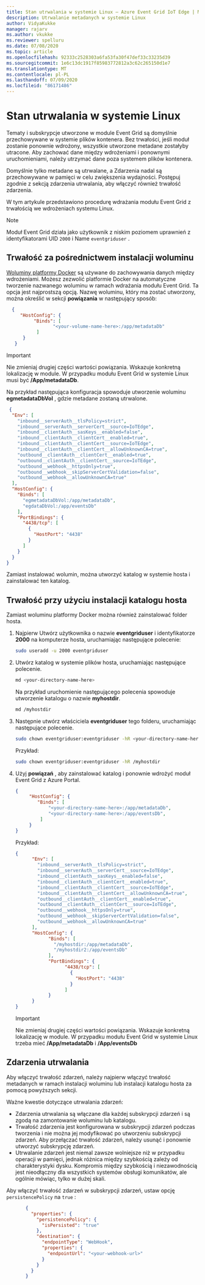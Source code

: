 ```yaml
---
title: Stan utrwalania w systemie Linux — Azure Event Grid IoT Edge | Microsoft Docs
description: Utrwalanie metadanych w systemie Linux
author: VidyaKukke
manager: rajarv
ms.author: vkukke
ms.reviewer: spelluru
ms.date: 07/08/2020
ms.topic: article
ms.openlocfilehash: 92333c2528303a6fa53fa30f47def33c33235d39
ms.sourcegitcommit: 1e6c13dc1917f85983772812a3c62c265150d1e7
ms.translationtype: MT
ms.contentlocale: pl-PL
ms.lasthandoff: 07/09/2020
ms.locfileid: "86171486"
---
```

# <a name="persist-state-in-linux"></a>Stan utrwalania w systemie Linux

Tematy i subskrypcje utworzone w module Event Grid są domyślnie przechowywane w systemie plików kontenera. Bez trwałości, jeśli moduł zostanie ponownie wdrożony, wszystkie utworzone metadane zostałyby utracone. Aby zachować dane między wdrożeniami i ponownymi uruchomieniami, należy utrzymać dane poza systemem plików kontenera.

Domyślnie tylko metadane są utrwalane, a Zdarzenia nadal są przechowywane w pamięci w celu zwiększenia wydajności. Postępuj zgodnie z sekcją zdarzenia utrwalania, aby włączyć również trwałość zdarzenia.

W tym artykule przedstawiono procedurę wdrażania modułu Event Grid z trwałością we wdrożeniach systemu Linux.

> [!NOTE]
>Moduł Event Grid działa jako użytkownik z niskim poziomem uprawnień z identyfikatorami UID `2000` i Name `eventgriduser` .

## <a name="persistence-via-volume-mount"></a>Trwałość za pośrednictwem instalacji woluminu

 [Woluminy platformy Docker](https://docs.docker.com/storage/volumes/) są używane do zachowywania danych między wdrożeniami. Możesz zezwolić platformie Docker na automatyczne tworzenie nazwanego woluminu w ramach wdrażania modułu Event Grid. Ta opcja jest najprostszą opcją. Nazwę woluminu, który ma zostać utworzony, można określić w sekcji **powiązania** w następujący sposób:

```json
  {
     "HostConfig": {
          "Binds": [
                 "<your-volume-name-here>:/app/metadataDb"
           ]
      }
   }
```

>[!IMPORTANT]
>Nie zmieniaj drugiej części wartości powiązania. Wskazuje konkretną lokalizację w module. W przypadku modułu Event Grid w systemie Linux musi być **/App/metadataDb**.

Na przykład następująca konfiguracja spowoduje utworzenie woluminu **egmetadataDbVol** , gdzie metadane zostaną utrwalone.

```json
 {
  "Env": [
    "inbound__serverAuth__tlsPolicy=strict",
    "inbound__serverAuth__serverCert__source=IoTEdge",
    "inbound__clientAuth__sasKeys__enabled=false",
    "inbound__clientAuth__clientCert__enabled=true",
    "inbound__clientAuth__clientCert__source=IoTEdge",
    "inbound__clientAuth__clientCert__allowUnknownCA=true",
    "outbound__clientAuth__clientCert__enabled=true",
    "outbound__clientAuth__clientCert__source=IoTEdge",
    "outbound__webhook__httpsOnly=true",
    "outbound__webhook__skipServerCertValidation=false",
    "outbound__webhook__allowUnknownCA=true"
  ],
  "HostConfig": {
    "Binds": [
      "egmetadataDbVol:/app/metadataDb",
      "egdataDbVol:/app/eventsDb"
    ],
    "PortBindings": {
      "4438/tcp": [
        {
          "HostPort": "4438"
        }
      ]
    }
  }
}
```

Zamiast instalować wolumin, można utworzyć katalog w systemie hosta i zainstalować ten katalog.

## <a name="persistence-via-host-directory-mount"></a>Trwałość przy użyciu instalacji katalogu hosta

Zamiast woluminu platformy Docker można również zainstalować folder hosta.

1. Najpierw Utwórz użytkownika o nazwie **eventgriduser** i identyfikatorze **2000** na komputerze hosta, uruchamiając następujące polecenie:

    ```sh
    sudo useradd -u 2000 eventgriduser
    ```
1. Utwórz katalog w systemie plików hosta, uruchamiając następujące polecenie.

   ```sh
   md <your-directory-name-here>
   ```

    Na przykład uruchomienie następującego polecenia spowoduje utworzenie katalogu o nazwie **myhostdir**.

    ```sh
    md /myhostdir
    ```
1. Następnie utwórz właściciela **eventgriduser** tego folderu, uruchamiając następujące polecenie.

   ```sh
   sudo chown eventgriduser:eventgriduser -hR <your-directory-name-here>
   ```

    Przykład:

    ```sh
    sudo chown eventgriduser:eventgriduser -hR /myhostdir
    ```
1. Użyj **powiązań** , aby zainstalować katalog i ponownie wdrożyć moduł Event Grid z Azure Portal.

    ```json
    {
         "HostConfig": {
            "Binds": [
                "<your-directory-name-here>:/app/metadataDb",
                "<your-directory-name-here>:/app/eventsDb",
             ]
         }
    }
    ```

    Przykład:

    ```json
    {
          "Env": [
            "inbound__serverAuth__tlsPolicy=strict",
            "inbound__serverAuth__serverCert__source=IoTEdge",
            "inbound__clientAuth__sasKeys__enabled=false",
            "inbound__clientAuth__clientCert__enabled=true",
            "inbound__clientAuth__clientCert__source=IoTEdge",
            "inbound__clientAuth__clientCert__allowUnknownCA=true",
            "outbound__clientAuth__clientCert__enabled=true",
            "outbound__clientAuth__clientCert__source=IoTEdge",
            "outbound__webhook__httpsOnly=true",
            "outbound__webhook__skipServerCertValidation=false",
            "outbound__webhook__allowUnknownCA=true"
          ],
          "HostConfig": {
                "Binds": [
                  "/myhostdir:/app/metadataDb",
                  "/myhostdir2:/app/eventsDb"
                ],
                "PortBindings": {
                      "4438/tcp": [
                        {
                          "HostPort": "4438"
                        }
                      ]
                }
          }
    }
    ```

    >[!IMPORTANT]
    >Nie zmieniaj drugiej części wartości powiązania. Wskazuje konkretną lokalizację w module. W przypadku modułu Event Grid w systemie Linux trzeba mieć **/App/metadataDb** i **/App/eventsDb**


## <a name="persist-events"></a>Zdarzenia utrwalania

Aby włączyć trwałość zdarzeń, należy najpierw włączyć trwałość metadanych w ramach instalacji woluminu lub instalacji katalogu hosta za pomocą powyższych sekcji.

Ważne kwestie dotyczące utrwalania zdarzeń:

* Zdarzenia utrwalania są włączane dla każdej subskrypcji zdarzeń i są zgodą na zamontowanie woluminu lub katalogu.
* Trwałość zdarzenia jest konfigurowana w subskrypcji zdarzeń podczas tworzenia i nie można jej modyfikować po utworzeniu subskrypcji zdarzeń. Aby przełączać trwałość zdarzeń, należy usunąć i ponownie utworzyć subskrypcję zdarzeń.
* Utrwalanie zdarzeń jest niemal zawsze wolniejsze niż w przypadku operacji w pamięci, jednak różnica między szybkością zależy od charakterystyki dysku. Kompromis między szybkością i niezawodnością jest nieodłączny dla wszystkich systemów obsługi komunikatów, ale ogólnie mówiąc, tylko w dużej skali.

Aby włączyć trwałość zdarzeń w subskrypcji zdarzeń, ustaw opcję `persistencePolicy` na `true` :

 ```json
        {
          "properties": {
            "persistencePolicy": {
              "isPersisted": "true"
            },
            "destination": {
              "endpointType": "WebHook",
              "properties": {
                "endpointUrl": "<your-webhook-url>"
              }
            }
          }
        }
 ```
